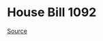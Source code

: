 # House Bill 1092

[Source](http://lawfilesext.leg.wa.gov/biennium/2023-24/Pdf/Bills/House%20Bills/1092.pdf)